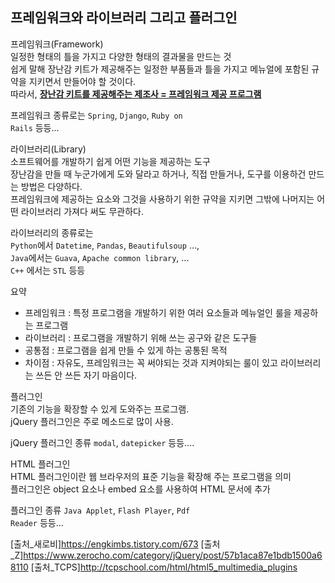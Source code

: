---
---
## 프레임워크와 라이브러리 그리고 플러그인

<div class="post-stitle">프레임워크(Framework)</div>
일정한 형태의 틀을 가지고 다양한 형태의 결과물을 만드는 것<br>
쉽게 말해 장난감 키트가 제공해주는 일정한 부품들과 틀을 가지고 메뉴얼에 포함된 규약을 지키면서 만들어야 할 것이다.<br>
따라서, <strong><u>장난감 키트를 제공해주는 제조사 = 프레임워크 제공 프로그램</u></strong>

프레임워크 종류로는 <code class="code">Spring</code>, <code class="code">Django</code>, <code class="code">Ruby on Rails</code> 등등...

<div class="post-stitle">라이브러리(Library)</div>
소프트웨어를 개발하기 쉽게 어떤 기능을 제공하는 도구<br>
장난감을 만들 때 누군가에게 도와 달라고 하거나, 직접 만들거나, 도구를 이용하건 만드는 방법은 다양하다.<br>
프레임워크에 제공하는 요소와 그것을 사용하기 위한 규약을 지키면 그밖에 나머지는 어떤 라이브러리 가져다 써도 무관하다.

라이브러리의 종류로는<br>
<code class="code">Python</code>에서 <code class="code">Datetime</code>, <code class="code">Pandas</code>, <code class="code">Beautifulsoup</code> ..., <br>
<code class="code">Java</code>에서는 <code class="code">Guava</code>, <code class="code">Apache common library</code>, ... <br>
<code class="code">C++</code> 에서는 <code class="code">STL</code> 등등

<div class="notice-title">요약</div>
<ul>
    <li>프레임워크 : 특정 프로그램을 개발하기 위한 여러 요소들과 메뉴얼인 룰을 제공하는 프로그램</li>
    <li>라이브러리 : 프로그램을 개발하기 위해 쓰는 공구와 같은 도구들</li>
    <li>공통점 : 프로그램을 쉽게 만들 수 있게 하는 공통된 목적</li>
    <li>차이점 : 자유도, 프레임워크는 꼭 써야되는 것과 지켜야되는 룰이 있고 라이브러리는 쓰든 안 쓰든 자기 마음이다.</li>
</ul>

<div class="post-stitle">플러그인</div>
기존의 기능을 확장할 수 있게 도와주는 프로그램.<br>
jQuery 플러그인은 주로 메소드로 많이 사용.

jQuery 플러그인 종류 <code class="code">modal</code>, <code class="code">datepicker</code> 등등....


<div class="post-stitle">HTML 플러그인</div>
HTML 플러그인이란 웹 브라우저의 표준 기능을 확장해 주는 프로그램을 의미<br>
플러그인은 object 요소나 embed 요소를 사용하여 HTML 문서에 추가


플러그인 종류 <code class="code">Java Applet</code>, <code class="code">Flash Player</code>, <code class="code">Pdf Reader</code> 등등...

[출처_새로비]https://engkimbs.tistory.com/673
[출처_Z]https://www.zerocho.com/category/jQuery/post/57b1aca87e1bdb1500a68110
[출처_TCPS]http://tcpschool.com/html/html5_multimedia_plugins

